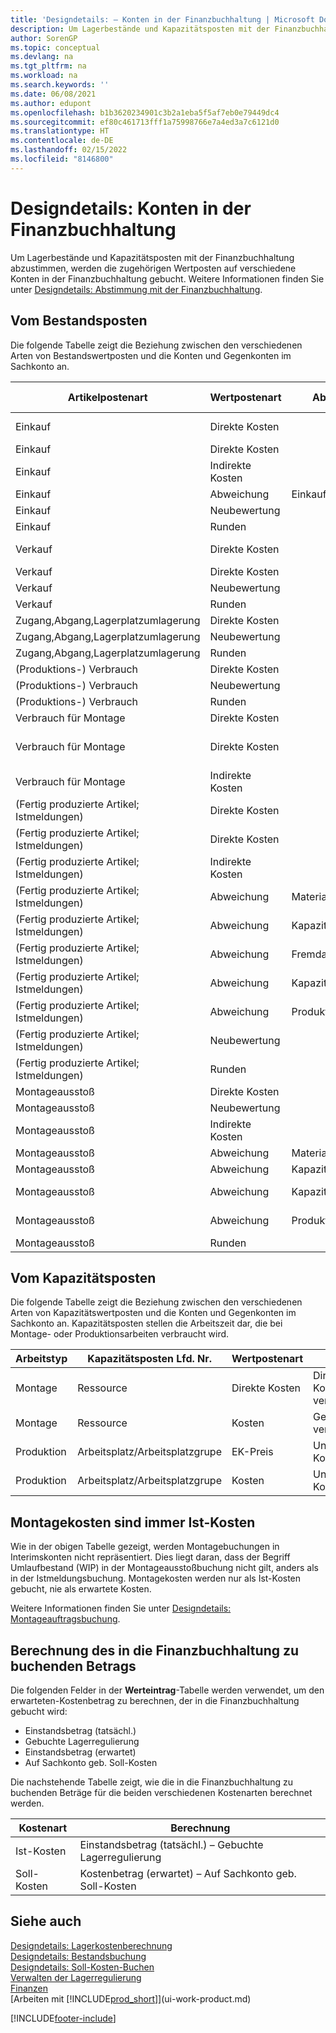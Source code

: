```yaml
---
title: 'Designdetails: – Konten in der Finanzbuchhaltung | Microsoft Docs'
description: Um Lagerbestände und Kapazitätsposten mit der Finanzbuchhaltung abzustimmen, werden die zugehörigen Wertposten auf verschiedene Konten in der Finanzbuchhaltung gebucht.
author: SorenGP
ms.topic: conceptual
ms.devlang: na
ms.tgt_pltfrm: na
ms.workload: na
ms.search.keywords: ''
ms.date: 06/08/2021
ms.author: edupont
ms.openlocfilehash: b1b3620234901c3b2a1eba5f5af7eb0e79449dc4
ms.sourcegitcommit: ef80c461713fff1a75998766e7a4ed3a7c6121d0
ms.translationtype: HT
ms.contentlocale: de-DE
ms.lasthandoff: 02/15/2022
ms.locfileid: "8146800"
---
```

# <a name="design-details-accounts-in-the-general-ledger"></a>Designdetails: Konten in der Finanzbuchhaltung
Um Lagerbestände und Kapazitätsposten mit der Finanzbuchhaltung abzustimmen, werden die zugehörigen Wertposten auf verschiedene Konten in der Finanzbuchhaltung gebucht. Weitere Informationen finden Sie unter [Designdetails: Abstimmung mit der Finanzbuchhaltung](design-details-reconciliation-with-the-general-ledger.md).  

## <a name="from-the-inventory-ledger"></a>Vom Bestandsposten  
Die folgende Tabelle zeigt die Beziehung zwischen den verschiedenen Arten von Bestandswertposten und die Konten und Gegenkonten im Sachkonto an.  

|**Artikelpostenart**|**Wertpostenart**|**Abweichungsart**|**Soll-Kosten**|**Konto**|**Gegenkonto**|  
|--------------------------------|--------------------------|-----------------------|-----------------------|-----------------|---------------------------|  
|Einkauf|Direkte Kosten||Ja|Lager (Interim)|Lagerzugangskonto (Interim)|  
|Einkauf|Direkte Kosten||Nr.|Lagerbest|Direkte Kosten verrechnet|  
|Einkauf|Indirekte Kosten||Nr.|Lagerbest|Gemeinkosten verrechnet|  
|Einkauf|Abweichung|Einkauf|Nr.|Lagerbest|Einkaufsabweichung|  
|Einkauf|Neubewertung||Nr.|Lagerbest|Lagerkorrektur|  
|Einkauf|Runden||Nr.|Lagerbest|Lagerkorrektur|  
|Verkauf|Direkte Kosten||Ja|Lager (Interim)|LAGERVERBR (Interim)|  
|Verkauf|Direkte Kosten||Nr.|Lagerbest|LAGERVERBR|  
|Verkauf|Neubewertung||Nr.|Lagerbest|Lagerkorrektur|  
|Verkauf|Runden||Nr.|Lagerbest|Lagerkorrektur|  
|Zugang,Abgang,Lagerplatzumlagerung|Direkte Kosten||Nr.|Lagerbest|Lagerkorrektur|  
|Zugang,Abgang,Lagerplatzumlagerung|Neubewertung||Nr.|Lagerbest|Lagerkorrektur|  
|Zugang,Abgang,Lagerplatzumlagerung|Runden||Nr.|Lagerbest|Lagerkorrektur|  
|(Produktions-) Verbrauch|Direkte Kosten||Nr.|Lagerbest|WIP|  
|(Produktions-) Verbrauch|Neubewertung||Nr.|Lagerbest|Lagerkorrektur|  
|(Produktions-) Verbrauch|Runden||Nr.|Lagerbest|Lagerkorrektur|  
|Verbrauch für Montage|Direkte Kosten||Nr.|Lagerbest|Lagerkorrektur|  
|Verbrauch für Montage|Direkte Kosten||Nr.|Direkte Kosten verrechnet|Lagerkorrektur|  
|Verbrauch für Montage|Indirekte Kosten||Nr.|Gemeinkosten verrechnet|Lagerkorrektur|  
|(Fertig produzierte Artikel; Istmeldungen)|Direkte Kosten||Ja|Lager (Interim)|WIP|  
|(Fertig produzierte Artikel; Istmeldungen)|Direkte Kosten||Nr.|Lagerbest|WIP|  
|(Fertig produzierte Artikel; Istmeldungen)|Indirekte Kosten||Nr.|Lagerbest|Gemeinkosten verrechnet|  
|(Fertig produzierte Artikel; Istmeldungen)|Abweichung|Material|Nr.|Lagerbest|Materialabweichung|  
|(Fertig produzierte Artikel; Istmeldungen)|Abweichung|Kapazität|Nr.|Lagerbest|Kapazitätsabweichung|  
|(Fertig produzierte Artikel; Istmeldungen)|Abweichung|Fremdarbeit|Nr.|Lagerbest|Fremdarbeitskostenabweichung|  
|(Fertig produzierte Artikel; Istmeldungen)|Abweichung|Kapazitätsgemeinkosten|Nr.|Lagerbest|Kap.-Gemeinkostenabweichung|  
|(Fertig produzierte Artikel; Istmeldungen)|Abweichung|Produktionsgemeinkosten|Nr.|Lagerbest|Prod.-Gemeinkostenabweichung|  
|(Fertig produzierte Artikel; Istmeldungen)|Neubewertung||Nr.|Lagerbest|Lagerkorrektur|  
|(Fertig produzierte Artikel; Istmeldungen)|Runden||Nr.|Lagerbest|Lagerkorrektur|  
|Montageausstoß|Direkte Kosten||Nr.|Lagerbest|Lagerkorrektur|  
|Montageausstoß|Neubewertung||Nr.|Lagerbest|Lagerkorrektur|  
|Montageausstoß|Indirekte Kosten||Nr.|Lagerbest|Gemeinkosten verrechnet|  
|Montageausstoß|Abweichung|Material|Nr.|Lagerbest|Materialabweichung|  
|Montageausstoß|Abweichung|Kapazität|Nr.|Lagerbest|Kapazitätsabweichung|  
|Montageausstoß|Abweichung|Kapazitätsgemeinkosten|Nr.|Lagerbest|Kap.-Gemeinkostenabweichung|  
|Montageausstoß|Abweichung|Produktionsgemeinkosten|Nr.|Lagerbest|Prod.-Gemeinkostenabweichung|  
|Montageausstoß|Runden||Nr.|Lagerbest|Lagerkorrektur|  

## <a name="from-the-capacity-ledger"></a>Vom Kapazitätsposten  
 Die folgende Tabelle zeigt die Beziehung zwischen den verschiedenen Arten von Kapazitätswertposten und die Konten und Gegenkonten im Sachkonto an. Kapazitätsposten stellen die Arbeitszeit dar, die bei Montage- oder Produktionsarbeiten verbraucht wird.  

|**Arbeitstyp**|**Kapazitätsposten Lfd. Nr.**|**Wertpostenart**|**Konto**|**Gegenkonto**|  
|-------------------|------------------------------------|--------------------------|-----------------|---------------------------|  
|Montage|Ressource|Direkte Kosten|Direkte Kosten verrechnet|Lagerkorrektur|  
|Montage|Ressource|Kosten|Gemeinkosten verrechnet|Lagerkorrektur|  
|Produktion|Arbeitsplatz/Arbeitsplatzgrupe|EK-Preis|Unf.-Arbeit-Konto|Direkte Kosten verrechnet|  
|Produktion|Arbeitsplatz/Arbeitsplatzgrupe|Kosten|Unf.-Arbeit-Konto|Gemeinkosten verrechnet|  

## <a name="assembly-costs-are-always-actual"></a>Montagekosten sind immer Ist-Kosten  
 Wie in der obigen Tabelle gezeigt, werden Montagebuchungen in Interimskonten nicht repräsentiert. Dies liegt daran, dass der Begriff Umlaufbestand (WIP) in der Montageausstoßbuchung nicht gilt, anders als in der Istmeldungsbuchung. Montagekosten werden nur als Ist-Kosten gebucht, nie als erwartete Kosten.  

 Weitere Informationen finden Sie unter [Designdetails: Montageauftragsbuchung](design-details-assembly-order-posting.md).  

## <a name="calculating-the-amount-to-post-to-the-general-ledger"></a>Berechnung des in die Finanzbuchhaltung zu buchenden Betrags  
 Die folgenden Felder in der **Werteintrag**-Tabelle werden verwendet, um den erwarteten-Kostenbetrag zu berechnen, der in die Finanzbuchhaltung gebucht wird:  

-   Einstandsbetrag (tatsächl.)  
-   Gebuchte Lagerregulierung  
-   Einstandsbetrag (erwartet)  
-   Auf Sachkonto geb. Soll-Kosten  

Die nachstehende Tabelle zeigt, wie die in die Finanzbuchhaltung zu buchenden Beträge für die beiden verschiedenen Kostenarten berechnet werden.  

|Kostenart|Berechnung|  
|---------------|-----------------|  
|Ist-Kosten|Einstandsbetrag (tatsächl.) – Gebuchte Lagerregulierung|  
|Soll-Kosten|Kostenbetrag (erwartet) – Auf Sachkonto geb. Soll-Kosten|  

## <a name="see-also"></a>Siehe auch  
 [Designdetails: Lagerkostenberechnung](design-details-inventory-costing.md)   
 [Designdetails: Bestandsbuchung](design-details-inventory-posting.md)   
 [Designdetails: Soll-Kosten-Buchen](design-details-expected-cost-posting.md)  
 [Verwalten der Lagerregulierung](finance-manage-inventory-costs.md)  
 [Finanzen](finance.md)  
 [Arbeiten mit [!INCLUDE[prod_short](includes/prod_short.md)]](ui-work-product.md)  


[!INCLUDE[footer-include](includes/footer-banner.md)]